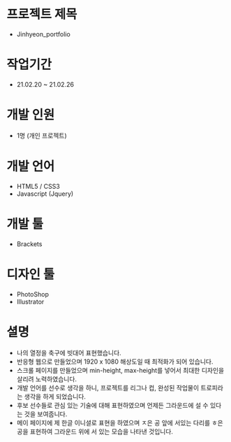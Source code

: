 # 프로젝트 제목
  - Jinhyeon_portfolio

# 작업기간
  - 21.02.20 ~ 21.02.26

# 개발 인원
  - 1명 (개인 프로젝트)

# 개발 언어
  - HTML5 / CSS3 
  - Javascript (Jquery)
 
# 개발 툴
  - Brackets
 
# 디자인 툴
  - PhotoShop
  - Illustrator
 
# 셜명
  - 나의 열정을 축구에 빗대어 표현했습니다.
  - 반응형 웹으로 만들었으며 1920 x 1080 해상도일 때 최적화가 되어 있습니다.
  - 스크롤 페이지를 만들었으며 min-height, max-height를 넣어서 최대한 디자인을 살리려 노력하였습니다.
  - 개발 언어를 선수로 생각을 하니, 프로젝트를 리그나 컵, 완성된 작업물이 트로피라는 생각을 하게 되었습니다.
  - 후보 선수들로 관심 있는 기술에 대해 표현하였으며 언제든 그라운드에 설 수 있다는 것을 보여줍니다.
  - 메이 페이지에 제 한글 이니셜로 표현을 하였으며 ㅈ은 공 앞에 서있는 다리를 ㅎ은 공을 표현하여 그라운드 위에 서 있는 모습을 나타낸 것입니다.
